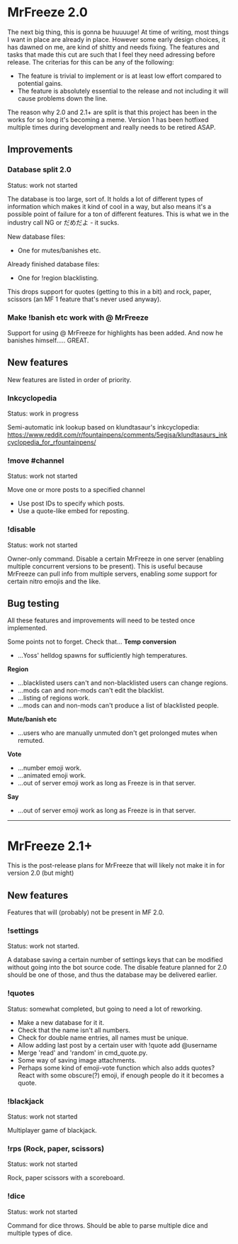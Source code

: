 # MrFreeze 2.0
The next big thing, this is gonna be huuuuge! At time of writing, most things I want in place are already in place. However some early design choices, it has dawned on me, are kind of shitty and needs fixing. The features and tasks that made this cut are such that I feel they need adressing before release. The criterias for this can be any of the following:
* The feature is trivial to implement or is at least low effort compared to potential gains.
* The feature is absolutely essential to the release and not including it will cause problems down the line.

The reason why 2.0 and 2.1+ are split is that this project has been in the works for so long it's becoming a meme. Version 1 has been hotfixed multiple times during development and really needs to be retired ASAP. 

## Improvements
### Database split 2.0
Status: work not started

The database is too large, sort of. It holds a lot of different types of information which makes it kind of cool in a way, but also means it's a possible point of failure for a ton of different features. This is what we in the industry call NG or だめだよ - it sucks.

New database files:
- One for mutes/banishes etc.

Already finished database files:
- One for !region blacklisting.

This drops support for quotes (getting to this in a bit) and rock, paper, scissors (an MF 1 feature that's never used anyway).

### Make !banish etc work with @ MrFreeze
Support for using @ MrFreeze for highlights has been added. And now he banishes himself..... GREAT.

## New features
New features are listed in order of priority.

### Inkcyclopedia
Status: work in progress

Semi-automatic ink lookup based on klundtasaur's inkcyclopedia:
https://www.reddit.com/r/fountainpens/comments/5egjsa/klundtasaurs_inkcyclopedia_for_rfountainpens/

### !move <ID> #channel
Status: work not started

Move one or more posts to a specified channel
* Use post IDs to specify which posts.
* Use a quote-like embed for reposting.

### !disable <ID>
Status: work not started

Owner-only command. Disable a certain MrFreeze in one server (enabling multiple concurrent versions to be present).
This is useful because MrFreeze can pull info from multiple servers, enabling *some* support for certain nitro emojis and the like.

## Bug testing
All these features and improvements will need to be tested once implemented.

Some points not to forget. Check that...
**Temp conversion**
* ...Yoss' helldog spawns for sufficiently high temperatures.

**Region**
* ...blacklisted users can't and non-blacklisted users can change regions.
* ...mods can and non-mods can't edit the blacklist.
* ...listing of regions work.
* ...mods can and non-mods can't produce a list of blacklisted people.

**Mute/banish etc**
* ...users who are manually unmuted don't get prolonged mutes when remuted.

**Vote**
* ...number emoji work.
* ...animated emoji work.
* ...out of server emoji work as long as Freeze is in that server.

**Say**
* ...out of server emoji work as long as Freeze is in that server.

----------

# MrFreeze 2.1+
This is the post-release plans for MrFreeze that will likely not make it in for version 2.0 (but might)

## New features
Features that will (probably) not be present in MF 2.0.

### !settings
Status: work not started.

A database saving a certain number of settings keys that can be modified without going into the bot source code. The disable feature planned for 2.0 should be one of those, and thus the database may be delivered earlier.

### !quotes
Status: somewhat completed, but going to need a lot of reworking.

* Make a new database for it it.
* Check that the name isn't all numbers.
* Check for double name entries, all names must be unique.
* Allow adding last post by a certain user with !quote add @username
* Merge 'read' and 'random' in cmd_quote.py.
* Some way of saving image attachments.
* Perhaps some kind of emoji-vote function which also adds quotes? React with some obscure(?) emoji, if enough people do it it becomes a quote.

### !blackjack
Status: work not started

Multiplayer game of blackjack.

### !rps (Rock, paper, scissors)
Status: work not started

Rock, paper scissors with a scoreboard.

### !dice
Status: work not started

Command for dice throws. Should be able to parse multiple dice and multiple types of dice.
